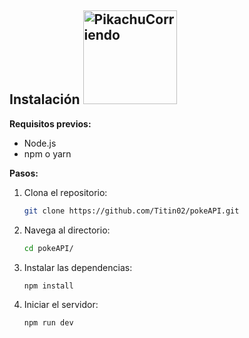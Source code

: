 ## Instalación <img src="https://github.com/user-attachments/assets/036fb7ba-b2c5-47d9-8671-c7659fc577f3" alt="PikachuCorriendo" style="width: 150px; height: auto;"/>

**Requisitos previos:**
-   Node.js               
-   npm o yarn

**Pasos:**

1. Clona el repositorio:
    ```bash
    git clone https://github.com/Titin02/pokeAPI.git
    ```
2. Navega al directorio:
    ```bash
    cd pokeAPI/
    ```
3. Instalar las dependencias:
   ```bash
   npm install
   ```
4. Iniciar el servidor:
   ```bash
   npm run dev
   ```
